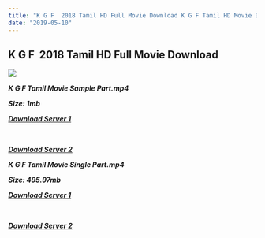 ```yaml
---
title: "K G F  2018 Tamil HD Full Movie Download K G F Tamil HD Movie Download"
date: "2019-05-10"
---
```


## K G F  2018 Tamil HD Full Movie Download 

![](https://images.moviebuff.com/464bfe6a-cebf-4b2f-b51b-6afe75f83e13?w=1000)

**_K G F Tamil Movie Sample Part.mp4_**

**_Size: 1mb_**

**_[Download Server 1](http://b5.wetransfer.vip/files/Tamil{3e481fa13b96e298813a968d76478a0dd6887383e8276579d75a86ec60557583}20Movies/Tamil{3e481fa13b96e298813a968d76478a0dd6887383e8276579d75a86ec60557583}202018{3e481fa13b96e298813a968d76478a0dd6887383e8276579d75a86ec60557583}20Movies/K.G.F{3e481fa13b96e298813a968d76478a0dd6887383e8276579d75a86ec60557583}20Chapter{3e481fa13b96e298813a968d76478a0dd6887383e8276579d75a86ec60557583}201{3e481fa13b96e298813a968d76478a0dd6887383e8276579d75a86ec60557583}20(2018)/K.G.F{3e481fa13b96e298813a968d76478a0dd6887383e8276579d75a86ec60557583}20Chapter{3e481fa13b96e298813a968d76478a0dd6887383e8276579d75a86ec60557583}201{3e481fa13b96e298813a968d76478a0dd6887383e8276579d75a86ec60557583}20(2018){3e481fa13b96e298813a968d76478a0dd6887383e8276579d75a86ec60557583}20Proper{3e481fa13b96e298813a968d76478a0dd6887383e8276579d75a86ec60557583}20HDRip/K.G.F{3e481fa13b96e298813a968d76478a0dd6887383e8276579d75a86ec60557583}20Chapter{3e481fa13b96e298813a968d76478a0dd6887383e8276579d75a86ec60557583}201{3e481fa13b96e298813a968d76478a0dd6887383e8276579d75a86ec60557583}20(2018){3e481fa13b96e298813a968d76478a0dd6887383e8276579d75a86ec60557583}20Sample{3e481fa13b96e298813a968d76478a0dd6887383e8276579d75a86ec60557583}20(640x360).mp4)_**

**_[  
](http://b5.wetransfer.vip/files/Tamil{3e481fa13b96e298813a968d76478a0dd6887383e8276579d75a86ec60557583}20Movies/Tamil{3e481fa13b96e298813a968d76478a0dd6887383e8276579d75a86ec60557583}202018{3e481fa13b96e298813a968d76478a0dd6887383e8276579d75a86ec60557583}20Movies/K.G.F{3e481fa13b96e298813a968d76478a0dd6887383e8276579d75a86ec60557583}20Chapter{3e481fa13b96e298813a968d76478a0dd6887383e8276579d75a86ec60557583}201{3e481fa13b96e298813a968d76478a0dd6887383e8276579d75a86ec60557583}20(2018)/K.G.F{3e481fa13b96e298813a968d76478a0dd6887383e8276579d75a86ec60557583}20Chapter{3e481fa13b96e298813a968d76478a0dd6887383e8276579d75a86ec60557583}201{3e481fa13b96e298813a968d76478a0dd6887383e8276579d75a86ec60557583}20(2018){3e481fa13b96e298813a968d76478a0dd6887383e8276579d75a86ec60557583}20Proper{3e481fa13b96e298813a968d76478a0dd6887383e8276579d75a86ec60557583}20HDRip/K.G.F{3e481fa13b96e298813a968d76478a0dd6887383e8276579d75a86ec60557583}20Chapter{3e481fa13b96e298813a968d76478a0dd6887383e8276579d75a86ec60557583}201{3e481fa13b96e298813a968d76478a0dd6887383e8276579d75a86ec60557583}20(2018){3e481fa13b96e298813a968d76478a0dd6887383e8276579d75a86ec60557583}20Sample{3e481fa13b96e298813a968d76478a0dd6887383e8276579d75a86ec60557583}20(640x360).mp4)_**

**_[Download Server 2](http://b5.wetransfer.vip/files/Tamil{3e481fa13b96e298813a968d76478a0dd6887383e8276579d75a86ec60557583}20Movies/Tamil{3e481fa13b96e298813a968d76478a0dd6887383e8276579d75a86ec60557583}202018{3e481fa13b96e298813a968d76478a0dd6887383e8276579d75a86ec60557583}20Movies/K.G.F{3e481fa13b96e298813a968d76478a0dd6887383e8276579d75a86ec60557583}20Chapter{3e481fa13b96e298813a968d76478a0dd6887383e8276579d75a86ec60557583}201{3e481fa13b96e298813a968d76478a0dd6887383e8276579d75a86ec60557583}20(2018)/K.G.F{3e481fa13b96e298813a968d76478a0dd6887383e8276579d75a86ec60557583}20Chapter{3e481fa13b96e298813a968d76478a0dd6887383e8276579d75a86ec60557583}201{3e481fa13b96e298813a968d76478a0dd6887383e8276579d75a86ec60557583}20(2018){3e481fa13b96e298813a968d76478a0dd6887383e8276579d75a86ec60557583}20Proper{3e481fa13b96e298813a968d76478a0dd6887383e8276579d75a86ec60557583}20HDRip/K.G.F{3e481fa13b96e298813a968d76478a0dd6887383e8276579d75a86ec60557583}20Chapter{3e481fa13b96e298813a968d76478a0dd6887383e8276579d75a86ec60557583}201{3e481fa13b96e298813a968d76478a0dd6887383e8276579d75a86ec60557583}20(2018){3e481fa13b96e298813a968d76478a0dd6887383e8276579d75a86ec60557583}20Sample{3e481fa13b96e298813a968d76478a0dd6887383e8276579d75a86ec60557583}20(640x360).mp4)_**

**_K G F Tamil Movie Single Part.mp4_**

**_Size: 495.97mb_**

**_[Download Server 1](http://b5.wetransfer.vip/files/Tamil{3e481fa13b96e298813a968d76478a0dd6887383e8276579d75a86ec60557583}20Movies/Tamil{3e481fa13b96e298813a968d76478a0dd6887383e8276579d75a86ec60557583}202018{3e481fa13b96e298813a968d76478a0dd6887383e8276579d75a86ec60557583}20Movies/K.G.F{3e481fa13b96e298813a968d76478a0dd6887383e8276579d75a86ec60557583}20Chapter{3e481fa13b96e298813a968d76478a0dd6887383e8276579d75a86ec60557583}201{3e481fa13b96e298813a968d76478a0dd6887383e8276579d75a86ec60557583}20(2018)/K.G.F{3e481fa13b96e298813a968d76478a0dd6887383e8276579d75a86ec60557583}20Chapter{3e481fa13b96e298813a968d76478a0dd6887383e8276579d75a86ec60557583}201{3e481fa13b96e298813a968d76478a0dd6887383e8276579d75a86ec60557583}20(2018){3e481fa13b96e298813a968d76478a0dd6887383e8276579d75a86ec60557583}20Proper{3e481fa13b96e298813a968d76478a0dd6887383e8276579d75a86ec60557583}20HDRip/K.G.F{3e481fa13b96e298813a968d76478a0dd6887383e8276579d75a86ec60557583}20Chapter{3e481fa13b96e298813a968d76478a0dd6887383e8276579d75a86ec60557583}201{3e481fa13b96e298813a968d76478a0dd6887383e8276579d75a86ec60557583}20(2018){3e481fa13b96e298813a968d76478a0dd6887383e8276579d75a86ec60557583}20Single{3e481fa13b96e298813a968d76478a0dd6887383e8276579d75a86ec60557583}20Part{3e481fa13b96e298813a968d76478a0dd6887383e8276579d75a86ec60557583}20(640x360).mp4)_**

**_[  
](http://b5.wetransfer.vip/files/Tamil{3e481fa13b96e298813a968d76478a0dd6887383e8276579d75a86ec60557583}20Movies/Tamil{3e481fa13b96e298813a968d76478a0dd6887383e8276579d75a86ec60557583}202018{3e481fa13b96e298813a968d76478a0dd6887383e8276579d75a86ec60557583}20Movies/K.G.F{3e481fa13b96e298813a968d76478a0dd6887383e8276579d75a86ec60557583}20Chapter{3e481fa13b96e298813a968d76478a0dd6887383e8276579d75a86ec60557583}201{3e481fa13b96e298813a968d76478a0dd6887383e8276579d75a86ec60557583}20(2018)/K.G.F{3e481fa13b96e298813a968d76478a0dd6887383e8276579d75a86ec60557583}20Chapter{3e481fa13b96e298813a968d76478a0dd6887383e8276579d75a86ec60557583}201{3e481fa13b96e298813a968d76478a0dd6887383e8276579d75a86ec60557583}20(2018){3e481fa13b96e298813a968d76478a0dd6887383e8276579d75a86ec60557583}20Proper{3e481fa13b96e298813a968d76478a0dd6887383e8276579d75a86ec60557583}20HDRip/K.G.F{3e481fa13b96e298813a968d76478a0dd6887383e8276579d75a86ec60557583}20Chapter{3e481fa13b96e298813a968d76478a0dd6887383e8276579d75a86ec60557583}201{3e481fa13b96e298813a968d76478a0dd6887383e8276579d75a86ec60557583}20(2018){3e481fa13b96e298813a968d76478a0dd6887383e8276579d75a86ec60557583}20Single{3e481fa13b96e298813a968d76478a0dd6887383e8276579d75a86ec60557583}20Part{3e481fa13b96e298813a968d76478a0dd6887383e8276579d75a86ec60557583}20(640x360).mp4)_**

**_[Download Server 2](http://b5.wetransfer.vip/files/Tamil{3e481fa13b96e298813a968d76478a0dd6887383e8276579d75a86ec60557583}20Movies/Tamil{3e481fa13b96e298813a968d76478a0dd6887383e8276579d75a86ec60557583}202018{3e481fa13b96e298813a968d76478a0dd6887383e8276579d75a86ec60557583}20Movies/K.G.F{3e481fa13b96e298813a968d76478a0dd6887383e8276579d75a86ec60557583}20Chapter{3e481fa13b96e298813a968d76478a0dd6887383e8276579d75a86ec60557583}201{3e481fa13b96e298813a968d76478a0dd6887383e8276579d75a86ec60557583}20(2018)/K.G.F{3e481fa13b96e298813a968d76478a0dd6887383e8276579d75a86ec60557583}20Chapter{3e481fa13b96e298813a968d76478a0dd6887383e8276579d75a86ec60557583}201{3e481fa13b96e298813a968d76478a0dd6887383e8276579d75a86ec60557583}20(2018){3e481fa13b96e298813a968d76478a0dd6887383e8276579d75a86ec60557583}20Proper{3e481fa13b96e298813a968d76478a0dd6887383e8276579d75a86ec60557583}20HDRip/K.G.F{3e481fa13b96e298813a968d76478a0dd6887383e8276579d75a86ec60557583}20Chapter{3e481fa13b96e298813a968d76478a0dd6887383e8276579d75a86ec60557583}201{3e481fa13b96e298813a968d76478a0dd6887383e8276579d75a86ec60557583}20(2018){3e481fa13b96e298813a968d76478a0dd6887383e8276579d75a86ec60557583}20Single{3e481fa13b96e298813a968d76478a0dd6887383e8276579d75a86ec60557583}20Part{3e481fa13b96e298813a968d76478a0dd6887383e8276579d75a86ec60557583}20(640x360).mp4)_**
